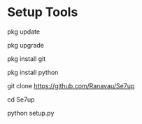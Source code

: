 # Setup Tools

pkg update

pkg upgrade

pkg install git

pkg install python

git clone https://github.com/Ranavau/Se7up

cd Se7up

python setup.py
